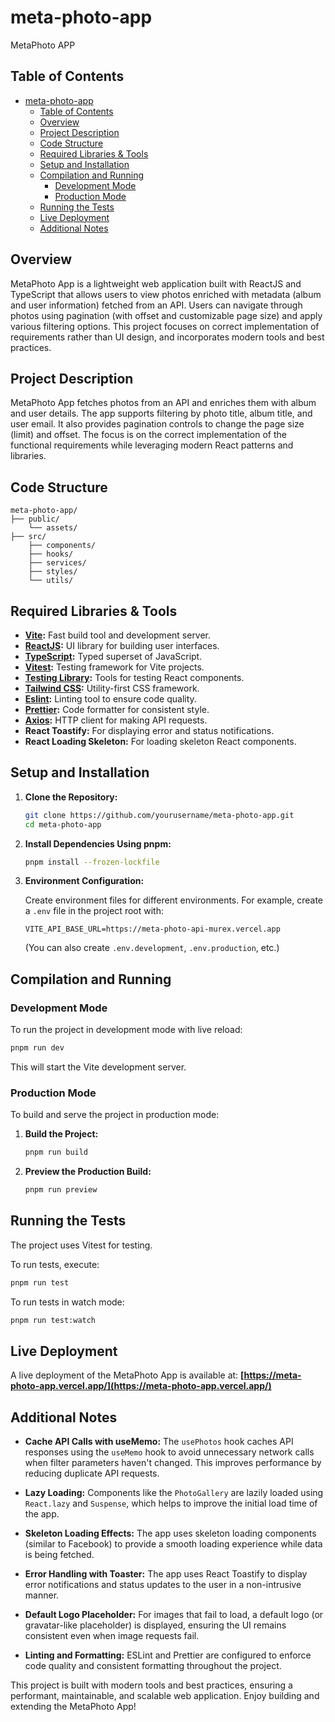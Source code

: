 # meta-photo-app

MetaPhoto APP

## Table of Contents

- [meta-photo-app](#meta-photo-app)
  - [Table of Contents](#table-of-contents)
  - [Overview](#overview)
  - [Project Description](#project-description)
  - [Code Structure](#code-structure)
  - [Required Libraries \& Tools](#required-libraries--tools)
  - [Setup and Installation](#setup-and-installation)
  - [Compilation and Running](#compilation-and-running)
    - [Development Mode](#development-mode)
    - [Production Mode](#production-mode)
  - [Running the Tests](#running-the-tests)
  - [Live Deployment](#live-deployment)
  - [Additional Notes](#additional-notes)

## Overview

MetaPhoto App is a lightweight web application built with ReactJS and TypeScript that allows users to view photos enriched with metadata (album and user information) fetched from an API. Users can navigate through photos using pagination (with offset and customizable page size) and apply various filtering options. This project focuses on correct implementation of requirements rather than UI design, and incorporates modern tools and best practices.

## Project Description

MetaPhoto App fetches photos from an API and enriches them with album and user details. The app supports filtering by photo title, album title, and user email. It also provides pagination controls to change the page size (limit) and offset. The focus is on the correct implementation of the functional requirements while leveraging modern React patterns and libraries.

## Code Structure

```text
meta-photo-app/
├── public/
    └── assets/
├── src/
    ├── components/
    ├── hooks/
    ├── services/
    ├── styles/
    └── utils/
```

## Required Libraries & Tools

- **[Vite](https://vitejs.dev/):** Fast build tool and development server.
- **[ReactJS](https://reactjs.org/):** UI library for building user interfaces.
- **[TypeScript](https://www.typescriptlang.org/):** Typed superset of JavaScript.
- **[Vitest](https://vitest.dev/):** Testing framework for Vite projects.
- **[Testing Library](https://testing-library.com/):** Tools for testing React components.
- **[Tailwind CSS](https://tailwindcss.com/):** Utility-first CSS framework.
- **[Eslint](https://eslint.org/):** Linting tool to ensure code quality.
- **[Prettier](https://prettier.io/):** Code formatter for consistent style.
- **[Axios](https://axios-http.com/):** HTTP client for making API requests.
- **React Toastify:** For displaying error and status notifications.
- **React Loading Skeleton:** For loading skeleton React components.

## Setup and Installation

1. **Clone the Repository:**

   ```bash
   git clone https://github.com/yourusername/meta-photo-app.git
   cd meta-photo-app
   ```

2. **Install Dependencies Using pnpm:**

   ```bash
   pnpm install --frozen-lockfile
   ```

3. **Environment Configuration:**

   Create environment files for different environments. For example, create a `.env` file in the project root with:

   ```dotenv
   VITE_API_BASE_URL=https://meta-photo-api-murex.vercel.app
   ```

   (You can also create `.env.development`, `.env.production`, etc.)

## Compilation and Running

### Development Mode

To run the project in development mode with live reload:

```bash
pnpm run dev
```

This will start the Vite development server.

### Production Mode

To build and serve the project in production mode:

1. **Build the Project:**

   ```bash
   pnpm run build
   ```

2. **Preview the Production Build:**

   ```bash
   pnpm run preview
   ```

## Running the Tests

The project uses Vitest for testing.

To run tests, execute:

```bash
pnpm run test
```

To run tests in watch mode:

```bash
pnpm run test:watch
```

## Live Deployment

A live deployment of the MetaPhoto App is available at:
**[https://meta-photo-app.vercel.app/](https://meta-photo-app.vercel.app/)**

## Additional Notes

- **Cache API Calls with useMemo:**
  The `usePhotos` hook caches API responses using the `useMemo` hook to avoid unnecessary network calls when filter parameters haven't changed. This improves performance by reducing duplicate API requests.

- **Lazy Loading:**
  Components like the `PhotoGallery` are lazily loaded using `React.lazy` and `Suspense`, which helps to improve the initial load time of the app.

- **Skeleton Loading Effects:**
  The app uses skeleton loading components (similar to Facebook) to provide a smooth loading experience while data is being fetched.

- **Error Handling with Toaster:**
  The app uses React Toastify to display error notifications and status updates to the user in a non-intrusive manner.

- **Default Logo Placeholder:**
  For images that fail to load, a default logo (or gravatar-like placeholder) is displayed, ensuring the UI remains consistent even when image requests fail.

- **Linting and Formatting:**
  ESLint and Prettier are configured to enforce code quality and consistent formatting throughout the project.

This project is built with modern tools and best practices, ensuring a performant, maintainable, and scalable web application. Enjoy building and extending the MetaPhoto App!

